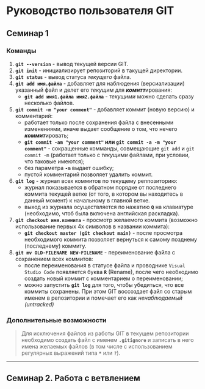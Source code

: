 # Руководство пользователя GIT
## Семинар 1
### Команды
1. **`git --version`** - вывод текущей версии GIT.
2. **`git init`** - инициализирует репозиторий в такущей директории.
3. **`git status`** - вывод статуса *текущего* файла.
4. **`git add имя.файла`** - добавляет для наблюдения (версиализации) указанный файл и делет его *текущим* для ***комитт***ирования:
    * **`git add имя1.файла имя2.файла`** - *текущими* можно сделать сразу несколько файлов.
5. **`git commit -m "your comment"`** - добавляет коммит (новую версию) и комментарий:
    * работает только после сохранения файла с внесенными изменениями, иначе выдает сообщение о том, что нечего ***коммит***ировать;
    * **`git commit -am "your comment"` или `git commit -a -m "your comment"`** - сокращенные комманды, совмещающие `git add` и `git commit -m` (работает только с *текущими* файлами, при условии, что таковые имеются);
    * без параметра **`-m`** выдает ошибку;
    * пустой комментарий позволяет удалить коммит.
6. **`git log`** - журнал всех коммитов по текущему реппозиторию:
    * журнал показывается в обратном порядке от последнего коммита текущей ветке (от того, в котором вы находитесь в данный момент) к начальному в главной ветке.
    * выход из журнала осуществляется по нажатию **`Q`** на клавиатуре (необходимо, чтоб была включена английская раскладка).
7. **`git checkout имя.коммита`** - просмотр желаемого коммита (возможно использование первых 4х символов в названии коммита):
    * **`git checkout master (git checkout main)`** - после просмотра необходимого коммита позволяет вернуться к самому позднему (последнему) коммиту.
8. **`git mv OLD-FILENAME NEW-FILENAME`** - переименование файла с сохранением всех коммитов:
    * после переименования в статусе файла и проводнике `Visual Studio Code` появляется буква **`R`** (Rename), после чего необходимо создать новый коммит с комментарием о переименовании;
    * можно запустить **`git log`** для того, чтобы убедиться, что все коммиты сохранены. При этом GIT воссоздает файл со старым именем в репозитории и помечает его как *ненаблюдаемый (untracked)*

### Дополнительные возможности
> Для исключения файлов из работы GIT в текущем репозитории необходимо создать файл с именем **`.gitignore`** и записать в него имена желаемых файлов (в том числе с использованием регулярных выражений типа **`*`** или **`?`**).

***

## Семинар 2. Работа с ветвлением